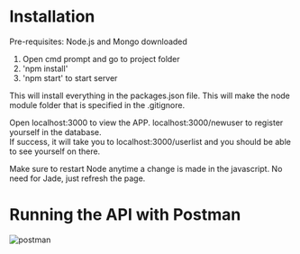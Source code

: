 # Installation
Pre-requisites: Node.js and Mongo downloaded

1. Open cmd prompt and go to project folder
2. 'npm install'
3. 'npm start' to start server

This will install everything in the packages.json file. This will make the node module folder that is specified in the .gitignore.

Open localhost:3000 to view the APP.
localhost:3000/newuser  to register yourself in the database.  
If success, it will take you to localhost:3000/userlist and you should be able to see yourself on there.

Make sure to restart Node anytime a change is made in the javascript. No need for Jade, just refresh the page.

# Running the API with Postman
![postman](https://github.com/TheAlcoholicChicken/HangmanApp/blob/master/images/postmanapi.PNG?raw=true)
